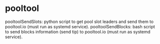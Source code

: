 # pooltool

pooltoolSendSlots: python script to get pool slot leaders and send them to pooltool.io (must run as systemd service).
pooltoolSendBlocks: bash script to send blocks information (send tip) to pooltool.io (must run as systemd service).

